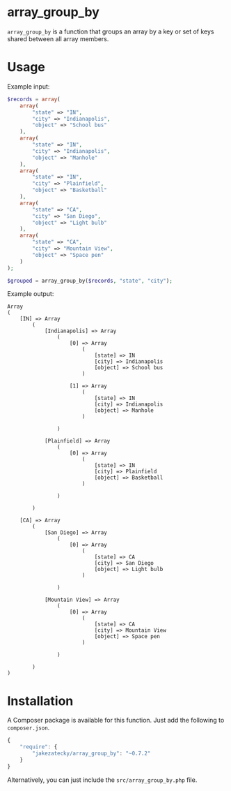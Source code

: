 # array_group_by

`array_group_by` is a function that groups an array by a key or set of keys
shared between all array members.

# Usage

Example input:

``` php
$records = array(
    array(
        "state" => "IN",
        "city" => "Indianapolis",
        "object" => "School bus"
    ),
    array(
        "state" => "IN",
        "city" => "Indianapolis",
        "object" => "Manhole"
    ),
    array(
        "state" => "IN",
        "city" => "Plainfield",
        "object" => "Basketball"
    ),
    array(
        "state" => "CA",
        "city" => "San Diego",
        "object" => "Light bulb"
    ),
    array(
        "state" => "CA",
        "city" => "Mountain View",
        "object" => "Space pen"
    )
);

$grouped = array_group_by($records, "state", "city");
```

Example output:

``` text
Array
(
    [IN] => Array
        (
            [Indianapolis] => Array
                (
                    [0] => Array
                        (
                            [state] => IN
                            [city] => Indianapolis
                            [object] => School bus
                        )

                    [1] => Array
                        (
                            [state] => IN
                            [city] => Indianapolis
                            [object] => Manhole
                        )

                )

            [Plainfield] => Array
                (
                    [0] => Array
                        (
                            [state] => IN
                            [city] => Plainfield
                            [object] => Basketball
                        )

                )

        )

    [CA] => Array
        (
            [San Diego] => Array
                (
                    [0] => Array
                        (
                            [state] => CA
                            [city] => San Diego
                            [object] => Light bulb
                        )

                )

            [Mountain View] => Array
                (
                    [0] => Array
                        (
                            [state] => CA
                            [city] => Mountain View
                            [object] => Space pen
                        )

                )

        )
)
```

# Installation

A Composer package is available for this function. Just add the following to
`composer.json`.

``` javascript
{
    "require": {
        "jakezatecky/array_group_by": "~0.7.2"
    }
}
```

Alternatively, you can just include the `src/array_group_by.php` file.
